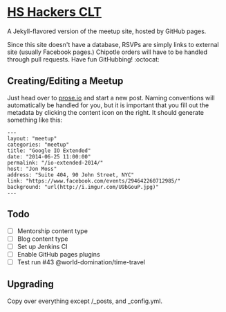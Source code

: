 # [HS Hackers CLT](http://clt.hshackers.org/)

A Jekyll-flavored version of the meetup site, hosted by GitHub pages.

Since this site doesn't have a database, RSVPs are simply links to external site (usually Facebook pages.) Chipotle orders will have to be handled through pull requests. Have fun GitHubbing! :octocat:

## Creating/Editing a Meetup

Just head over to [prose.io](http://prose.io/#hshackers/clt/) and start a new post. Naming conventions will automatically be handled for you, but it is important that you fill out the metadata by clicking the content icon on the right. It should generate something like this:

````
---
layout: "meetup"
categories: "meetup"
title: "Google IO Extended"
date: "2014-06-25 11:00:00"
permalink: "/io-extended-2014/"
host: "Jon Moss"
address: "Suite 404, 90 John Street, NYC"
link: "https://www.facebook.com/events/294642260712985/"
background: "url(http://i.imgur.com/U9bGouP.jpg)"
---
````

## Todo

- [ ] Mentorship content type
- [ ] Blog content type
- [ ] Set up Jenkins CI
- [ ] Enable GitHub pages plugins
- [ ] Test run #43 @world-domination/time-travel

## Upgrading

Copy over everything except /_posts, and _config.yml.